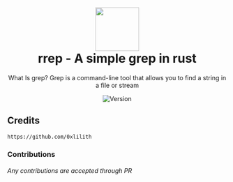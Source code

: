 <h1 align="center">
	<img src="https://user-images.githubusercontent.com/86065741/154818948-71133ddc-4471-4cb1-953c-a57231ae45d4.png" width="100px"><br>
    rrep - A simple grep in rust
</h1>

<p align="center">
    What Is grep? Grep is a command-line tool that allows you to find a string in a file or stream
</p>

<p align="center">
    	<img src="https://img.shields.io/badge/Version-0.1.3-A897F9?style=for-the-badge" alt="Version">
</p>

## Credits
```
https://github.com/0xlilith
```
### Contributions
###### Any contributions are accepted through PR